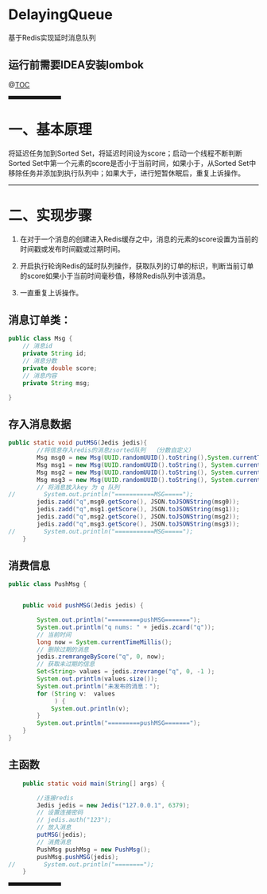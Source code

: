 # DelayingQueue
基于Redis实现延时消息队列

## 运行前需要IDEA安装lombok

@[TOC](目录)


<hr style=" border:solid; width:100px; height:1px;" color=#000000 size=1">





# 一、基本原理


将延迟任务加到Sorted Set，将延迟时间设为score；启动一个线程不断判断Sorted Set中第一个元素的score是否小于当前时间，如果小于，从Sorted Set中移除任务并添加到执行队列中；如果大于，进行短暂休眠后，重复上诉操作。

<hr/>

# 二、实现步骤


<font color=#999AAA ></font>

1.	在对于一个消息的创建进入Redis缓存之中，消息的元素的score设置为当前的时间戳或发布时间戳或过期时间。

2.	开启执行轮询Redis的延时队列操作，获取队列的订单的标识，判断当前订单的score如果小于当前时间毫秒值，移除Redis队列中该消息。
3.	一直重复上诉操作。

## 消息订单类：

```java
public class Msg {
	// 消息id
    private String id;
	// 消息分数
    private double score;
	// 消息内容
    private String msg;

}
```

## 存入消息数据


```java
public static void putMSG(Jedis jedis){
		//将信息存入redis的消息zsorted队列  （分数自定义）
        Msg msg0 = new Msg(UUID.randomUUID().toString(),System.currentTimeMillis()+1006,"0");
        Msg msg1 = new Msg(UUID.randomUUID().toString(), System.currentTimeMillis() + 9000000,"1");
        Msg msg2 = new Msg(UUID.randomUUID().toString(), System.currentTimeMillis() + 5040000,"2");
        Msg msg3 = new Msg(UUID.randomUUID().toString(), System.currentTimeMillis() + 7040000,"3");
        // 将消息放入key 为 q 队列
//        System.out.println("===========MSG=====");
        jedis.zadd("q",msg0.getScore(), JSON.toJSONString(msg0));
        jedis.zadd("q",msg1.getScore(), JSON.toJSONString(msg1));
        jedis.zadd("q",msg2.getScore(), JSON.toJSONString(msg2));
        jedis.zadd("q",msg3.getScore(), JSON.toJSONString(msg3));
//        System.out.println("===========MSG=====");
    }
```
## 消费信息

```java
public class PushMsg {


    public void pushMSG(Jedis jedis) {

        System.out.println("=========pushMSG=======");
        System.out.println("q nums: " + jedis.zcard("q"));
        // 当前时间
        long now = System.currentTimeMillis();
        // 删除过期的消息
        jedis.zremrangeByScore("q", 0, now);
		// 获取未过期的信息
        Set<String> values = jedis.zrevrange("q", 0, -1 );
        System.out.println(values.size());
        System.out.println("未发布的消息：");
        for (String v:  values
             ) {
            System.out.println(v);
        }
        System.out.println("=========pushMSG=======");
    }
}


```
## 主函数
```java
    public static void main(String[] args) {

		//连接redis
        Jedis jedis = new Jedis("127.0.0.1", 6379);
        // 设置连接密码
        // jedis.auth("123");
		// 放入消息
        putMSG(jedis);
		// 消费消息
        PushMsg pushMsg = new PushMsg();
        pushMsg.pushMSG(jedis);
//        System.out.println("========");
    }

```

<hr style=" border:solid; width:100px; height:1px;" color=#000000 size=1">

